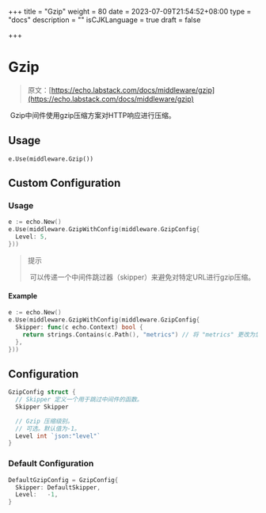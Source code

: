 +++
title = "Gzip"
weight = 80
date = 2023-07-09T21:54:52+08:00
type = "docs"
description = ""
isCJKLanguage = true
draft = false

+++

# Gzip

> 原文：[https://echo.labstack.com/docs/middleware/gzip](https://echo.labstack.com/docs/middleware/gzip)

​	Gzip中间件使用gzip压缩方案对HTTP响应进行压缩。

## Usage

```
e.Use(middleware.Gzip())
```

## Custom Configuration

### Usage

```go
e := echo.New()
e.Use(middleware.GzipWithConfig(middleware.GzipConfig{
  Level: 5,
}))
```



> 提示
>
> ​	可以传递一个中间件跳过器（skipper）来避免对特定URL进行gzip压缩。

#### Example

```go
e := echo.New()
e.Use(middleware.GzipWithConfig(middleware.GzipConfig{
  Skipper: func(c echo.Context) bool {
    return strings.Contains(c.Path(), "metrics") // 将 "metrics" 更改为您自己的路径
  },
}))
```



## Configuration

```go
GzipConfig struct {
  // Skipper 定义一个用于跳过中间件的函数。
  Skipper Skipper

  // Gzip 压缩级别。
  // 可选。默认值为-1。
  Level int `json:"level"`
}
```



### Default Configuration

```go
DefaultGzipConfig = GzipConfig{
  Skipper: DefaultSkipper,
  Level:   -1,
}
```